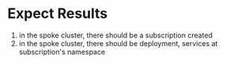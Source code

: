 # Expect Results
1. in the spoke cluster, there should be a subscription created
2. in the spoke cluster, there should be deployment, services at subscription's
   namespace

